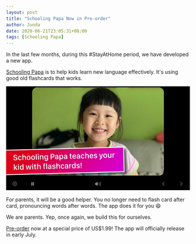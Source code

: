 ```yaml
---
layout: post
title: "Schooling Papa Now in Pre-order"
author: Junda
date: 2020-06-21T23:05:31+08:00
tags: [Schooling Papa]
---
```


In the last few months, during this #StayAtHome period, we have developed a new app.

[Schooling Papa](https://just2us.com/schoolingpapa/) is to help kids learn new language effectively. It's using good old flashcards that works.

[![](/img/papa-screenshot-1.jpg)](https://just2us.com/schoolingpapa/)

For parents, it will be a good helper. You no longer need to flash card after card, pronouncing words after words. The app does it for you 😄

We are parents. Yep, once again, we build this for ourselves.

[Pre-order](https://itunes.apple.com/app/id1511933484?at=11luru) now at a special price of US$1.99! The app will officially release in early July.
